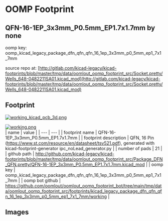# OOMP Footprint  
## QFN-16-1EP_3x3mm_P0.5mm_EP1.7x1.7mm  by none  
  
oomp key: oomp_kicad_legacy_package_dfn_qfn_qfn_16_1ep_3x3mm_p0_5mm_ep1_7x1_7mm  
  
source repo at: [http://gitlab.com/kicad-legacy/kicad-footprints/blob/master/tmp/data/oomlout_oomp_footprint_src/Socket.pretty/Wells_648-0482211SA01.kicad_mod](http://gitlab.com/kicad-legacy/kicad-footprints/blob/master/tmp/data/oomlout_oomp_footprint_src/Socket.pretty/Wells_648-0482211SA01.kicad_mod)  
## Footprint  
  
[![working_kicad_pcb_3d.png](working_kicad_pcb_3d_600.png)](working_kicad_pcb_3d.png)  
  
[![working.png](working_600.png)](working.png)  
| name | value | 
| --- | --- | 
| footprint name | QFN-16-1EP_3x3mm_P0.5mm_EP1.7x1.7mm | 
| footprint description | QFN, 16 Pin (https://www.st.com/resource/en/datasheet/tsv521.pdf), generated with kicad-footprint-generator ipc_noLead_generator.py | 
| number of pads | 21 | 
| github path | http://github.com/kicad-legacy/kicad-footprints/blob/master/tmp/data/oomlout_oomp_footprint_src/Package_DFN_QFN.pretty/QFN-16-1EP_3x3mm_P0.5mm_EP1.7x1.7mm.kicad_mod | 
| oomp key | oomp_kicad_legacy_package_dfn_qfn_qfn_16_1ep_3x3mm_p0_5mm_ep1_7x1_7mm | 
| oomp bot github | https://github.com/oomlout/oomlout_oomp_footprint_bot/tree/main/tmp/data/oomlout_oomp_footprint_src/footprints/kicad_legacy_package_dfn_qfn_qfn_16_1ep_3x3mm_p0_5mm_ep1_7x1_7mm/working | 
## Images  
